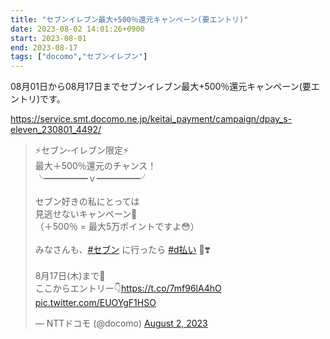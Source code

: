 ```yaml
---
title: "セブンイレブン最大+500％還元キャンペーン(要エントリ)"
date: 2023-08-02 14:01:26+0900
start: 2023-08-01
end: 2023-08-17
tags: ["docomo","セブンイレブン"]
---
```


08月01日から08月17日までセブンイレブン最大+500％還元キャンペーン(要エントリ)です。

https://service.smt.docomo.ne.jp/keitai_payment/campaign/dpay_s-eleven_230801_4492/

<blockquote class="twitter-tweet"><p lang="ja" dir="ltr">⚡セブン‐イレブン限定⚡<br>最大＋500％還元のチャンス！<br>╰━━━━━ｖ━━━━━╯<br><br>セブン好きの私にとっては<br>見逃せないキャンペーン🙌<br>（＋500％ = 最大5万ポイントですよ😳）<br><br>みなさんも、<a href="https://twitter.com/hashtag/%E3%82%BB%E3%83%96%E3%83%B3?src=hash&amp;ref_src=twsrc%5Etfw">#セブン</a> に行ったら <a href="https://twitter.com/hashtag/d%E6%89%95%E3%81%84?src=hash&amp;ref_src=twsrc%5Etfw">#d払い</a> 📱❣️<br><br>8月17日(木)まで💨<br>ここからエントリー👇<a href="https://t.co/7mf96lA4hO">https://t.co/7mf96lA4hO</a> <a href="https://t.co/EUOYgF1HSO">pic.twitter.com/EUOYgF1HSO</a></p>&mdash; NTTドコモ (@docomo) <a href="https://twitter.com/docomo/status/1686572530646102016?ref_src=twsrc%5Etfw">August 2, 2023</a></blockquote> <script async src="https://platform.twitter.com/widgets.js" charset="utf-8"></script>
